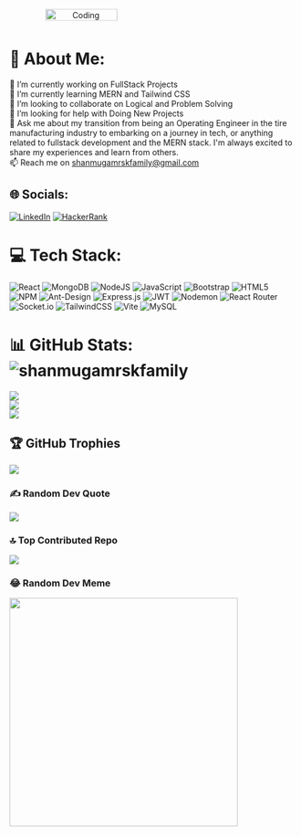 <div style="display: flex; justify-content: center; align-items: center; text-align:center">
  <img alt="Coding" src="https://user-images.githubusercontent.com/58109796/233058941-9dd6c50a-a5ea-45fd-b788-c3bb8e00bffe.gif" style="width: 50%; height:50%;top: 50%; left: 50%; transform: translate(-50%, -50%);">
</div>

# 💫 About Me:
🔭 I’m currently working on FullStack Projects<br>🌱 I’m currently learning MERN and Tailwind CSS<br>👯 I’m looking to collaborate on Logical and Problem Solving<br>🤝 I’m looking for help with Doing New Projects<br>💬 Ask me about my transition from being an Operating Engineer in the tire manufacturing industry to embarking on a journey in tech, or anything related to fullstack development and the MERN stack. I'm always excited to share my experiences and learn from others.<br>📫 Reach me on shanmugamrskfamily@gmail.com


## 🌐 Socials:
[![LinkedIn](https://img.shields.io/badge/LinkedIn-%230077B5.svg?logo=linkedin&logoColor=white)](https://linkedin.com/in/shanmugamrskfamily) 
<span style="height:50px,width:50px">[![HackerRank](https://hrcdn.net/hackerrank/assets/favicon-69d2a5f80ad413089c703bf9947bfa75582c3f13fdb0a1db26fe5b59d8bfd4ce.png)](https://www.hackerrank.com/profile/shanmugamr)</span>

# 💻 Tech Stack:
![React](https://img.shields.io/badge/react-%2320232a.svg?style=plastic&logo=react&logoColor=%2361DAFB) ![MongoDB](https://img.shields.io/badge/MongoDB-%234ea94b.svg?style=plastic&logo=mongodb&logoColor=white) ![NodeJS](https://img.shields.io/badge/node.js-6DA55F?style=plastic&logo=node.js&logoColor=white) ![JavaScript](https://img.shields.io/badge/javascript-%23323330.svg?style=plastic&logo=javascript&logoColor=%23F7DF1E) ![Bootstrap](https://img.shields.io/badge/bootstrap-%238511FA.svg?style=plastic&logo=bootstrap&logoColor=white) ![HTML5](https://img.shields.io/badge/html5-%23E34F26.svg?style=plastic&logo=html5&logoColor=white) ![NPM](https://img.shields.io/badge/NPM-%23CB3837.svg?style=plastic&logo=npm&logoColor=white) ![Ant-Design](https://img.shields.io/badge/-AntDesign-%230170FE?style=plastic&logo=ant-design&logoColor=white) ![Express.js](https://img.shields.io/badge/express.js-%23404d59.svg?style=plastic&logo=express&logoColor=%2361DAFB) ![JWT](https://img.shields.io/badge/JWT-black?style=plastic&logo=JSON%20web%20tokens) ![Nodemon](https://img.shields.io/badge/NODEMON-%23323330.svg?style=plastic&logo=nodemon&logoColor=%BBDEAD) ![React Router](https://img.shields.io/badge/React_Router-CA4245?style=plastic&logo=react-router&logoColor=white) ![Socket.io](https://img.shields.io/badge/Socket.io-black?style=plastic&logo=socket.io&badgeColor=010101) ![TailwindCSS](https://img.shields.io/badge/tailwindcss-%2338B2AC.svg?style=plastic&logo=tailwind-css&logoColor=white) ![Vite](https://img.shields.io/badge/vite-%23646CFF.svg?style=plastic&logo=vite&logoColor=white) ![MySQL](https://img.shields.io/badge/mysql-%2300000f.svg?style=plastic&logo=mysql&logoColor=white)
# 📊 GitHub Stats: <img src="https://camo.githubusercontent.com/1d1ced7cff921b9418befdc937994db323b1787f2c6b2be5f389ec82f1c37af7/68747470733a2f2f6b6f6d617265762e636f6d2f67687076632f3f757365726e616d653d6d7376696a6179616b756d617231266c6162656c3d50726f66696c65253230766965777326636f6c6f723d306537356236267374796c653d666c6174" alt="shanmugamrskfamily" data-canonical-src="https://komarev.com/ghpvc/?username=shanmugamrskfamily&amp;label=Profile%20views&amp;color=0e75b6&amp;style=flat" style="max-width: 100%;"/>
![](https://github-readme-stats.vercel.app/api?username=shanmugamrskfamily&theme=radical&hide_border=false&include_all_commits=false&count_private=false)<br/>
![](https://github-readme-streak-stats.herokuapp.com/?user=shanmugamrskfamily&theme=radical&hide_border=false)<br/>
![](https://github-readme-stats.vercel.app/api/top-langs/?username=shanmugamrskfamily&theme=radical&hide_border=false&include_all_commits=false&count_private=false&layout=compact)

## 🏆 GitHub Trophies
![](https://github-profile-trophy.vercel.app/?username=shanmugamrskfamily&theme=radical&no-frame=false&no-bg=false&margin-w=4)

### ✍️ Random Dev Quote
![](https://quotes-github-readme.vercel.app/api?type=horizontal&theme=radical)

### 🔝 Top Contributed Repo
![](https://github-contributor-stats.vercel.app/api?username=shanmugamrskfamily&limit=5&theme=radical&combine_all_yearly_contributions=true)

### 😂 Random Dev Meme
<img src='https://randommeme-five.vercel.app/' style="height: 400px;"/>


